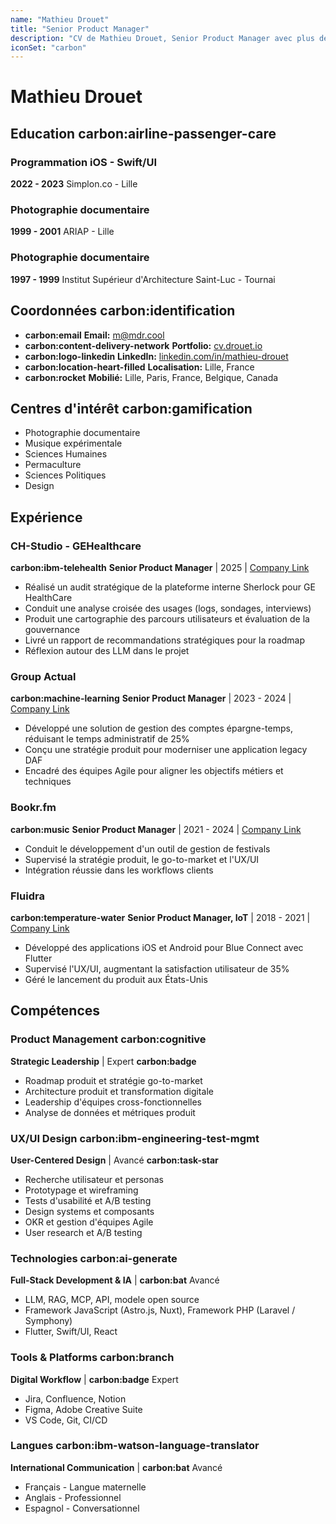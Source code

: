 ```yaml
---
name: "Mathieu Drouet"
title: "Senior Product Manager"
description: "CV de Mathieu Drouet, Senior Product Manager avec plus de 10 ans d'expérience en gestion de produits numériques et transformation digitale."
iconSet: "carbon"
---
```


# Mathieu Drouet

## Education **carbon:airline-passenger-care**

### Programmation iOS - Swift/UI
**2022 - 2023**
Simplon.co - Lille

### Photographie documentaire
**1999 - 2001**
ARIAP - Lille

### Photographie documentaire
**1997 - 1999**
Institut Supérieur d'Architecture Saint-Luc - Tournai

## Coordonnées **carbon:identification**

- **carbon:email** **Email:** m@mdr.cool
- **carbon:content-delivery-network** **Portfolio:** [cv.drouet.io](https://cv.drouet.io)
- **carbon:logo-linkedin** **LinkedIn:** [linkedin.com/in/mathieu-drouet](https://linkedin.com/in/mathieu-drouet)
- **carbon:location-heart-filled** **Localisation:** Lille, France
- **carbon:rocket** **Mobilié:** Lille, Paris, France, Belgique, Canada

## Centres d'intérêt **carbon:gamification**

- Photographie documentaire
- Musique expérimentale
- Sciences Humaines
- Permaculture
- Sciences Politiques
- Design

## Expérience

### CH-Studio - GEHealthcare
**carbon:ibm-telehealth**
**Senior Product Manager** | 2025 | [Company Link](https://chstudio.fr/project/plateforme-de-gestion-de-donnees-dicom/)
- Réalisé un audit stratégique de la plateforme interne Sherlock pour GE HealthCare
- Conduit une analyse croisée des usages (logs, sondages, interviews)
- Produit une cartographie des parcours utilisateurs et évaluation de la gouvernance
- Livré un rapport de recommandations stratégiques pour la roadmap
- Réflexion autour des LLM dans le projet

### Group Actual
**carbon:machine-learning**
**Senior Product Manager** | 2023 - 2024 | [Company Link](https://www.groupeactual.eu/)

- Développé une solution de gestion des comptes épargne-temps, réduisant le temps administratif de 25%
- Conçu une stratégie produit pour moderniser une application legacy DAF
- Encadré des équipes Agile pour aligner les objectifs métiers et techniques

### Bookr.fm
**carbon:music**
**Senior Product Manager** | 2021 - 2024 | [Company Link](https://bookr.fm/)

- Conduit le développement d'un outil de gestion de festivals
- Supervisé la stratégie produit, le go-to-market et l'UX/UI
- Intégration réussie dans les workflows clients

### Fluidra
**carbon:temperature-water**
**Senior Product Manager, IoT** | 2018 - 2021 | [Company Link](https://www.fluidra.com/)

- Développé des applications iOS et Android pour Blue Connect avec Flutter
- Supervisé l'UX/UI, augmentant la satisfaction utilisateur de 35%
- Géré le lancement du produit aux États-Unis

## Compétences

### Product Management **carbon:cognitive**
**Strategic Leadership** | Expert **carbon:badge**

- Roadmap produit et stratégie go-to-market
- Architecture produit et transformation digitale
- Leadership d'équipes cross-fonctionnelles
- Analyse de données et métriques produit

### UX/UI Design **carbon:ibm-engineering-test-mgmt**
**User-Centered Design** | Avancé **carbon:task-star**

- Recherche utilisateur et personas
- Prototypage et wireframing
- Tests d'usabilité et A/B testing
- Design systems et composants
- OKR et gestion d'équipes Agile
- User research et A/B testing

### Technologies **carbon:ai-generate**
**Full-Stack Development & IA** | **carbon:bat** Avancé
 
- LLM, RAG, MCP, API, modele open source
- Framework JavaScript (Astro.js, Nuxt), Framework PHP (Laravel / Symphony)
- Flutter, Swift/UI, React

### Tools & Platforms **carbon:branch**
**Digital Workflow** | **carbon:badge** Expert

- Jira, Confluence, Notion
- Figma, Adobe Creative Suite
- VS Code, Git, CI/CD

### Langues **carbon:ibm-watson-language-translator**
**International Communication** |  **carbon:bat** Avancé

- Français - Langue maternelle
- Anglais - Professionnel
- Espagnol - Conversationnel